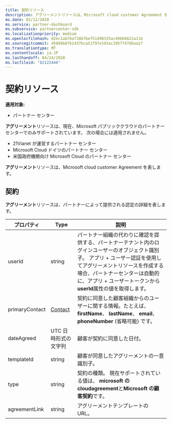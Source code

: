 ```yaml
---
title: 契約リソース
description: アグリーメントリソースは、Microsoft cloud customer Agreement を表します。
ms.date: 02/12/2020
ms.service: partner-dashboard
ms.subservice: partnercenter-sdk
ms.localizationpriority: medium
ms.openlocfilehash: d2ec1ab76a718b7bef51d98335ac49b68621a11b
ms.sourcegitcommit: 45094b6fb1437bca51f97e193ac2957747dbea27
ms.translationtype: MT
ms.contentlocale: ja-JP
ms.lasthandoff: 04/24/2020
ms.locfileid: "82122446"
---
```

# <a name="agreement-resources"></a>契約リソース

**適用対象:**

- パートナー センター

**アグリーメント**リソースは、現在、Microsoft パブリッククラウドのパートナーセンターでのみサポートされています。 次の場合には適用されません。

- 21Vianet が運営するパートナー センター
- Microsoft Cloud ドイツのパートナー センター
- 米国政府機関向け Microsoft Cloud のパートナー センター

**アグリーメント**リソースは、Microsoft cloud customer Agreement を表します。

## <a name="agreement"></a>契約

**アグリーメント**リソースは、パートナーによって提供される認定の詳細を表します。

| プロパティ       | Type   | 説明                                                                                               |
|----------------|--------|-----------------------------------------------------------------------------------------------------------|
| userId         | string                         | パートナー組織の代わりに確認を提供する、パートナーテナント内のログインユーザーのオブジェクト識別子。 アプリ + ユーザー認証を使用してアグリーメントリソースを作成する場合、パートナーセンターは自動的に、アプリ + ユーザートークンから**userId**属性の値を取得します。                                                                             |
| primaryContact | [Contact](./utility-resources.md#contact) | 契約に同意した顧客組織からのユーザーに関する情報。たとえば、 **firstName**、 **lastName**、 **email**、 **phoneNumber** (省略可能) です。 |
| dateAgreed     | UTC 日時形式の文字列 | 顧客が契約に同意した日付。                                 |
| templateId     |string                          | 顧客が同意したアグリーメントの一意識別子。 |
| type           |string                          | 契約の種類。 現在サポートされている値は、 **microsoft の cloudagreement**と**Microsoft の顧客契約**です。|
| agreementLink  | string                         | アグリーメントテンプレートの URL。                                                    |
